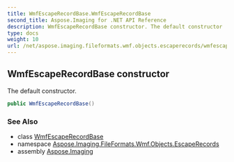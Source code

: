 ```yaml
---
title: WmfEscapeRecordBase.WmfEscapeRecordBase
second_title: Aspose.Imaging for .NET API Reference
description: WmfEscapeRecordBase constructor. The default constructor
type: docs
weight: 10
url: /net/aspose.imaging.fileformats.wmf.objects.escaperecords/wmfescaperecordbase/wmfescaperecordbase/
---
```

## WmfEscapeRecordBase constructor

The default constructor.

```csharp
public WmfEscapeRecordBase()
```

### See Also

* class [WmfEscapeRecordBase](../)
* namespace [Aspose.Imaging.FileFormats.Wmf.Objects.EscapeRecords](../../wmfescaperecordbase/)
* assembly [Aspose.Imaging](../../../)



